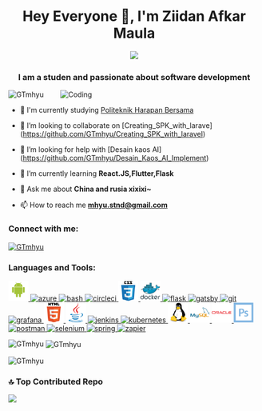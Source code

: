 <h1 align="center">Hey Everyone 👋, I'm Ziidan Afkar Maula</h1>
<div align="center"> <img src="https://onlinegiftools.com/images/examples-onlinegiftools/hadouken.gif"> </div>
<h3 align="center">I am a studen and passionate about software development</h3>
<img align="right" alt="Coding" width="400" src="https://media.tenor.com/x8v1oNUOmg4AAAAd/rickroll-roll.gif">

<p align="left"> <img src="https://komarev.com/ghpvc/?username=GTmhyu&label=Profile%20views&color=0e75b6&style=flat" alt="GTmhyu" /> </p>

- 🔭 I'm currently studying [Politeknik Harapan Bersama](https://poltekharber.ac.id/?gclid=CjwKCAjwyNSoBhA9EiwA5aYlb4YdrbBAm01LuhTaEtlZpV4Zvl2OPbv6R31DoHKy7KyGqRBQrpatCBoCjUwQAvD_BwE)

- 👯 I’m looking to collaborate on [Creating_SPK_with_larave] (https://github.com/GTmhyu/Creating_SPK_with_laravel)

- 🤝 I’m looking for help with [Desain kaos AI] (https://github.com/GTmhyu/Desain_Kaos_AI_Implement)

- 🌱 I’m currently learning **React.JS,Flutter,Flask**

- 💬 Ask me about **China and rusia xixixi~**

- 📫 How to reach me **mhyu.stnd@gmail.com**


<h3 align="left">Connect with me:</h3>
<p align="left">
<a href="https://www.linkedin.com/in/ziidan-afkar-maula-774a07225/" target="blank"><img align="center" src="https://raw.githubusercontent.com/devicons/github-profile-readme-generator/master/src/images/icons/Social/linked-in-alt.svg" alt="GTmhyu" height="30" width="40" /></a>
  
</p>

<h3 align="left">Languages and Tools:</h3>
<p align="left"> <a href="https://aws.amazon.com" target="_blank" rel="noreferrer"> <img src="https://raw.githubusercontent.com/devicons/devicon/master/icons/android/android-original-wordmark.svg" alt="aws" width="40" height="40"/> </a> <a href="https://android.com/en-in/" target="_blank" rel="noreferrer"> <img src="https://www.vectorlogo.zone/logos/java/java-icon.svg" alt="azure" width="40" height="40"/> </a> <a href="https://www.gnu.org/software/bash/" target="_blank" rel="noreferrer"> <img src="https://www.vectorlogo.zone/logos/html/html-icon.svg" alt="bash" width="40" height="40"/> </a> <a href="https://circleci.com" target="_blank" rel="noreferrer"> <img src="https://www.vectorlogo.zone/logos/circleci/circleci-icon.svg" alt="circleci" width="40" height="40"/> </a> <a href="https://www.w3schools.com/css/" target="_blank" rel="noreferrer"> <img src="https://raw.githubusercontent.com/devicons/devicon/master/icons/css3/css3-original-wordmark.svg" alt="css3" width="40" height="40"/> </a> <a href="https://www.docker.com/" target="_blank" rel="noreferrer"> <img src="https://raw.githubusercontent.com/devicons/devicon/master/icons/docker/docker-original-wordmark.svg" alt="docker" width="40" height="40"/> </a> <a href="https://flask.palletsprojects.com/" target="_blank" rel="noreferrer"> <img src="https://www.vectorlogo.zone/logos/pocoo_flask/pocoo_flask-icon.svg" alt="flask" width="40" height="40"/> </a> <a href="https://www.gatsbyjs.com/" target="_blank" rel="noreferrer"> <img src="https://www.vectorlogo.zone/logos/gatsbyjs/gatsbyjs-icon.svg" alt="gatsby" width="40" height="40"/> </a> <a href="https://git-scm.com/" target="_blank" rel="noreferrer"> <img src="https://www.vectorlogo.zone/logos/git-scm/git-scm-icon.svg" alt="git" width="40" height="40"/> </a> <a href="https://grafana.com" target="_blank" rel="noreferrer"> <img src="https://www.vectorlogo.zone/logos/grafana/grafana-icon.svg" alt="grafana" width="40" height="40"/> </a> <a href="https://www.w3.org/html/" target="_blank" rel="noreferrer"> <img src="https://raw.githubusercontent.com/devicons/devicon/master/icons/html5/html5-original-wordmark.svg" alt="html5" width="40" height="40"/> </a> <a href="https://www.java.com" target="_blank" rel="noreferrer"> <img src="https://raw.githubusercontent.com/devicons/devicon/master/icons/java/java-original.svg" alt="java" width="40" height="40"/> </a> <a href="https://www.jenkins.io" target="_blank" rel="noreferrer"> <img src="https://www.vectorlogo.zone/logos/jenkins/jenkins-icon.svg" alt="jenkins" width="40" height="40"/> </a> <a href="https://kubernetes.io" target="_blank" rel="noreferrer"> <img src="https://www.vectorlogo.zone/logos/kubernetes/kubernetes-icon.svg" alt="kubernetes" width="40" height="40"/> </a> <a href="https://www.linux.org/" target="_blank" rel="noreferrer"> <img src="https://raw.githubusercontent.com/devicons/devicon/master/icons/linux/linux-original.svg" alt="linux" width="40" height="40"/> </a> <a href="https://www.mysql.com/" target="_blank" rel="noreferrer"> <img src="https://raw.githubusercontent.com/devicons/devicon/master/icons/mysql/mysql-original-wordmark.svg" alt="mysql" width="40" height="40"/> </a> <a href="https://www.nginx.com" target="_blank" rel="noreferrer"> <img src="https://raw.githubusercontent.com/devicons/devicon/master/icons/oracle/oracle-original.svg" alt="nginx" width="40" height="40"/> </a> <a href="https://www.photoshop.com/en" target="_blank" rel="noreferrer"> <img src="https://raw.githubusercontent.com/devicons/devicon/master/icons/photoshop/photoshop-line.svg" alt="photoshop" width="40" height="40"/> </a> <a href="https://postman.com" target="_blank" rel="noreferrer"> <img src="https://www.vectorlogo.zone/logos/getpostman/getpostman-icon.svg" alt="postman" width="40" height="40"/> </a> <a href="https://www.selenium.dev" target="_blank" rel="noreferrer"> <img src="https://raw.githubusercontent.com/detain/svg-logos/780f25886640cef088af994181646db2f6b1a3f8/svg/selenium-logo.svg" alt="selenium" width="40" height="40"/> </a> <a href="https://spring.io/" target="_blank" rel="noreferrer"> <img src="https://www.vectorlogo.zone/logos/springio/springio-icon.svg" alt="spring" width="40" height="40"/> </a> <a href="https://zapier.com" target="_blank" rel="noreferrer"> <img src="https://www.vectorlogo.zone/logos/zapier/zapier-icon.svg" alt="zapier" width="40" height="40"/> </a> </p>

<p><img align="left" src="https://github-readme-stats.vercel.app/api/top-langs?username=GTmhyu&show_icons=true&locale=en&layout=compact" alt="GTmhyu" /></p>

<p>&nbsp;<img align="center" src="https://github-readme-stats.vercel.app/api?username=GTmhyu&show_icons=true&locale=en" alt="GTmhyu" /></p>

<p><img align="center" src="https://github-readme-streak-stats.herokuapp.com/?user=GTmhyu&" alt="GTmhyu" /></p>

### 🔝 Top Contributed Repo
![](https://github-contributor-stats.vercel.app/api?username=GTmhyu&limit=5&theme=flat&combine_all_yearly_contributions=true)
